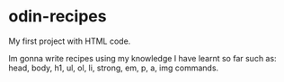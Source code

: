 # odin-recipes

My first project with HTML code.

Im gonna write recipes using my knowledge I have learnt so far such as: head, body, h1, ul, ol, li, strong, em, p, a, img commands.
